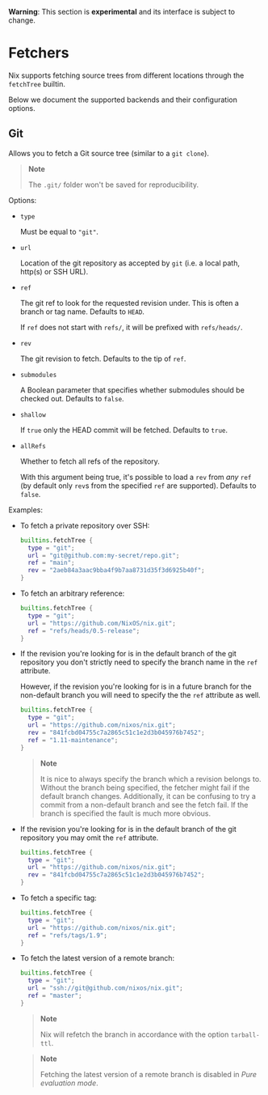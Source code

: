 **Warning**:
This section is **experimental** and its interface is subject to change.

# Fetchers

Nix supports fetching source trees
from different locations
through the `fetchTree` builtin.

Below we document the supported backends
and their configuration options.

## Git

Allows you to fetch a Git source tree (similar to a `git clone`).

> **Note**
>
> The `.git/` folder won't be saved for reproducibility.

Options:

- `type`

  Must be equal to `"git"`.
- `url`

  Location of the git repository as accepted by `git`
  (i.e. a local path, http(s) or SSH URL).
- `ref`

  The git ref to look for the requested revision under.
  This is often a branch or tag name.
  Defaults to `HEAD`.

  If `ref` does not start with `refs/`, it will be prefixed with `refs/heads/`.
- `rev`

  The git revision to fetch. Defaults to the tip of `ref`.
- `submodules`

  A Boolean parameter that specifies
  whether submodules should be checked out.
  Defaults to `false`.
- `shallow`

  If `true` only the HEAD commit will be fetched.
  Defaults to `true`.
- `allRefs`

  Whether to fetch all refs of the repository.

  With this argument being true,
  it's possible to load a `rev` from *any* `ref`
  (by default only `rev`s from the specified `ref` are supported).
  Defaults to `false`.


Examples:

- To fetch a private repository over SSH:

  ```nix
  builtins.fetchTree {
    type = "git";
    url = "git@github.com:my-secret/repo.git";
    ref = "main";
    rev = "2aeb84a3aac9bba4f9b7aa8731d35f3d6925b40f";
  }
  ```

- To fetch an arbitrary reference:

  ```nix
  builtins.fetchTree {
    type = "git";
    url = "https://github.com/NixOS/nix.git";
    ref = "refs/heads/0.5-release";
  }
  ```

- If the revision you're looking for is in the default branch of
  the git repository you don't strictly need to specify the branch
  name in the `ref` attribute.

  However, if the revision you're looking for is in a future
  branch for the non-default branch you will need to specify the
  the `ref` attribute as well.

  ```nix
  builtins.fetchTree {
    type = "git";
    url = "https://github.com/nixos/nix.git";
    rev = "841fcbd04755c7a2865c51c1e2d3b045976b7452";
    ref = "1.11-maintenance";
  }
  ```

  > **Note**
  >
  > It is nice to always specify the branch which a revision
  > belongs to. Without the branch being specified, the fetcher
  > might fail if the default branch changes. Additionally, it can
  > be confusing to try a commit from a non-default branch and see
  > the fetch fail. If the branch is specified the fault is much
  > more obvious.

- If the revision you're looking for is in the default branch of
  the git repository you may omit the `ref` attribute.

  ```nix
  builtins.fetchTree {
    type = "git";
    url = "https://github.com/nixos/nix.git";
    rev = "841fcbd04755c7a2865c51c1e2d3b045976b7452";
  }
  ```

- To fetch a specific tag:

  ```nix
  builtins.fetchTree {
    type = "git";
    url = "https://github.com/nixos/nix.git";
    ref = "refs/tags/1.9";
  }
  ```

- To fetch the latest version of a remote branch:

  ```nix
  builtins.fetchTree {
    type = "git";
    url = "ssh://git@github.com/nixos/nix.git";
    ref = "master";
  }
  ```

  > **Note**
  >
  > Nix will refetch the branch in accordance with
  > the option `tarball-ttl`.

  > **Note**
  >
  > Fetching the latest version of a remote branch
  > is disabled in *Pure evaluation mode*.
